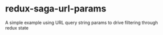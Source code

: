 # redux-saga-url-params
A simple example using URL query string params to drive filtering through redux state
